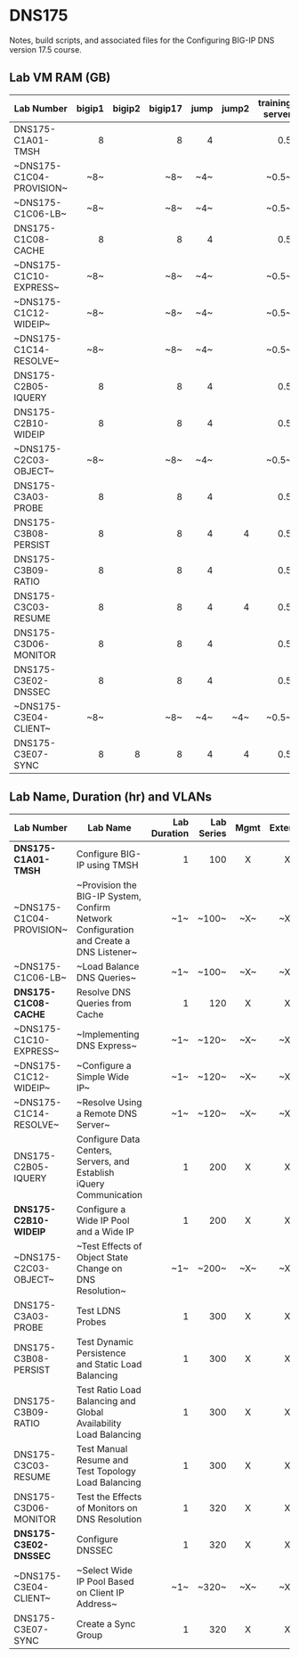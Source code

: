 # DNS175

Notes, build scripts, and associated files for the Configuring BIG-IP DNS version 17.5 course.

## Lab VM RAM (GB)

|Lab Number              |bigip1|bigip2|bigip17|jump|jump2|training server|SCF file                       |
|------------------------|-----:|-----:|------:|---:|----:|--------------:|-------------------------------|
|DNS175-C1A01-TMSH       |8     |      |8      |4   |     |0.5            |cfg_w_tmsh.scf                 |
|~DNS175-C1C04-PROVISION~|~8~   |      |~8~    |~4~ |     |~0.5~          |  ~*none*~                     |
|~DNS175-C1C06-LB~       |~8~   |      |~8~    |~4~ |     |~0.5~          |~create_dns_listener.scf~      |
|DNS175-C1C08-CACHE      |8     |      |8      |4   |     |0.5            |load_balance_dns_queries.scf   |
|~DNS175-C1C10-EXPRESS~  |~8~   |      |~8~    |~4~ |     |~0.5~          |~resolve_dns_queries_cache.scf~|
|~DNS175-C1C12-WIDEIP~   |~8~   |      |~8~    |~4~ |     |~0.5~          |~implement_dns_express.scf~    |
|~DNS175-C1C14-RESOLVE~  |~8~   |      |~8~    |~4~ |     |~0.5~          |~configure_simple_wideip.scf~  |
|DNS175-C2B05-IQUERY     |8     |      |8      |4   |     |0.5            ||
|DNS175-C2B10-WIDEIP     |8     |      |8      |4   |     |0.5            ||
|~DNS175-C2C03-OBJECT~   |~8~   |      |~8~    |~4~ |     |~0.5~          ||
|DNS175-C3A03-PROBE      |8     |      |8      |4   |     |0.5            ||
|DNS175-C3B08-PERSIST    |8     |      |8      |4   |4    |0.5            ||
|DNS175-C3B09-RATIO      |8     |      |8      |4   |     |0.5            ||
|DNS175-C3C03-RESUME     |8     |      |8      |4   |4    |0.5            ||
|DNS175-C3D06-MONITOR    |8     |      |8      |4   |     |0.5            ||
|DNS175-C3E02-DNSSEC     |8     |      |8      |4   |     |0.5            ||
|~DNS175-C3E04-CLIENT~   |~8~   |      |~8~    |~4~ |~4~  |~0.5~            ||
|DNS175-C3E07-SYNC       |8     |8     |8      |4   |4    |0.5            ||

## Lab Name, Duration (hr) and VLANs

|Lab Number              |Lab Name                                                                              |Lab Duration|Lab Series|Mgmt|External|Internal|
|------------------------|--------------------------------------------------------------------------------------|-----------:|---------:|:--:|:------:|:------:|
|**DNS175-C1A01-TMSH**   |Configure BIG-IP using TMSH                                                           |1           |100       |X   |X       |X       |
|~DNS175-C1C04-PROVISION~|~Provision the BIG-IP System, Confirm Network Configuration and Create a DNS Listener~|~1~         |~100~     |~X~ |~X~     |~X~     |
|~DNS175-C1C06-LB~       |~Load Balance DNS Queries~                                                            |~1~         |~100~     |~X~ |~X~     |~X~     |
|**DNS175-C1C08-CACHE**  |Resolve DNS Queries from Cache                                                        |1           |120       |X   |X       |X       |
|~DNS175-C1C10-EXPRESS~  |~Implementing DNS Express~                                                            |~1~         |~120~     |~X~ |~X~     |~X~     |
|~DNS175-C1C12-WIDEIP~   |~Configure a Simple Wide IP~                                                          |~1~         |~120~     |~X~ |~X~     |~X~     |
|~DNS175-C1C14-RESOLVE~  |~Resolve Using a Remote DNS Server~                                                   |~1~         |~120~     |~X~ |~X~     |~X~     |
|DNS175-C2B05-IQUERY     |Configure Data Centers, Servers, and Establish iQuery Communication                   |1           |200       |X   |X       |X       |
|**DNS175-C2B10-WIDEIP** |Configure a Wide IP Pool and a Wide IP                                                |1           |200       |X   |X       |X       |
|~DNS175-C2C03-OBJECT~   |~Test Effects of Object State Change on DNS Resolution~                               |~1~         |~200~     |~X~ |~X~     |~X~     |
|DNS175-C3A03-PROBE      |Test LDNS Probes                                                                      |1           |300       |X   |X       |X       |
|DNS175-C3B08-PERSIST    |Test Dynamic Persistence and Static Load Balancing                                    |1           |300       |X   |X       |X       |
|DNS175-C3B09-RATIO      |Test Ratio Load Balancing and Global Availability Load Balancing                      |1           |300       |X   |X       |X       |
|DNS175-C3C03-RESUME     |Test Manual Resume and Test Topology Load Balancing                                   |1           |300       |X   |X       |X       |
|DNS175-C3D06-MONITOR    |Test the Effects of Monitors on DNS Resolution                                        |1           |320       |X   |X       |X       |
|**DNS175-C3E02-DNSSEC** |Configure DNSSEC                                                                      |1           |320       |X   |X       |X       |
|~DNS175-C3E04-CLIENT~   |~Select Wide IP Pool Based on Client IP Address~                                      |~1~         |~320~     |~X~ |~X~     |~X~     |
|DNS175-C3E07-SYNC       |Create a Sync Group                                                                   |1           |320       |X   |X       |X       |
